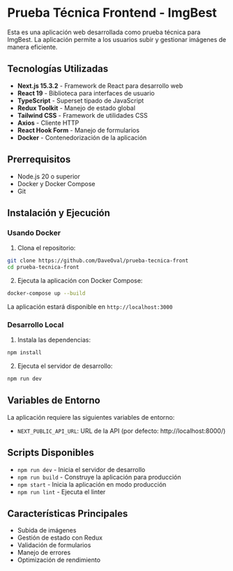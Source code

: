 # Prueba Técnica Frontend - ImgBest

Esta es una aplicación web desarrollada como prueba técnica para ImgBest. La aplicación permite a los usuarios subir y gestionar imágenes de manera eficiente.

## Tecnologías Utilizadas

- **Next.js 15.3.2** - Framework de React para desarrollo web
- **React 19** - Biblioteca para interfaces de usuario
- **TypeScript** - Superset tipado de JavaScript
- **Redux Toolkit** - Manejo de estado global
- **Tailwind CSS** - Framework de utilidades CSS
- **Axios** - Cliente HTTP
- **React Hook Form** - Manejo de formularios
- **Docker** - Contenedorización de la aplicación

## Prerrequisitos

- Node.js 20 o superior
- Docker y Docker Compose
- Git

## Instalación y Ejecución

### Usando Docker 

1. Clona el repositorio:
```bash
git clone https://github.com/DaveOval/prueba-tecnica-front
cd prueba-tecnica-front
```

2. Ejecuta la aplicación con Docker Compose:
```bash
docker-compose up --build
```

La aplicación estará disponible en `http://localhost:3000`

### Desarrollo Local

1. Instala las dependencias:
```bash
npm install
```

2. Ejecuta el servidor de desarrollo:
```bash
npm run dev
```

## Variables de Entorno

La aplicación requiere las siguientes variables de entorno:

- `NEXT_PUBLIC_API_URL`: URL de la API (por defecto: http://localhost:8000/)

## Scripts Disponibles

- `npm run dev` - Inicia el servidor de desarrollo
- `npm run build` - Construye la aplicación para producción
- `npm start` - Inicia la aplicación en modo producción
- `npm run lint` - Ejecuta el linter

## Características Principales

- Subida de imágenes
- Gestión de estado con Redux
- Validación de formularios
- Manejo de errores
- Optimización de rendimiento


